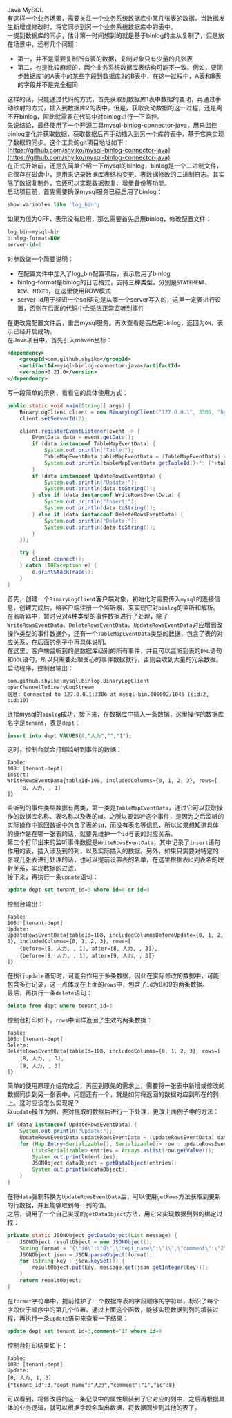 Java MySQL<br />有这样一个业务场景，需要关注一个业务系统数据库中某几张表的数据，当数据发生新增或修改时，将它同步到另一个业务系统数据库中的表中。<br />一提到数据库的同步，估计第一时间想到的就是基于binlog的主从复制了，但是放在场景中，还有几个问题：

- 第一，并不是需要复制所有表的数据，复制对象只有少量的几张表
- 第二，也是比较麻烦的，两个业务系统数据库表结构可能不一致。例如，要同步数据库1的A表中的某些字段到数据库2的B表中，在这一过程中，A表和B表的字段并不是完全相同

这样的话，只能通过代码的方式，首先获取到数据库1表中数据的变动，再通过手动映射的方式，插入到数据库2的表中。但是，获取变动数据的这一过程，还是离不开binlog，因此就需要在代码中对binlog进行一下监控。<br />先说结论，最终使用了一个开源工具mysql-binlog-connector-java，用来监控binlog变化并获取数据，获取数据后再手动插入到另一个库的表中，基于它来实现了数据的同步。这个工具的git项目地址如下：<br />[https://github.com/shyiko/mysql-binlog-connector-java](https://github.com/shyiko/mysql-binlog-connector-java)<br />在正式开始前，还是先简单介绍一下mysql的binlog，binlog是一个二进制文件，它保存在磁盘中，是用来记录数据库表结构变更、表数据修改的二进制日志。其实除了数据复制外，它还可以实现数据恢复、增量备份等功能。<br />启动项目前，首先需要确保mysql服务已经启用了binlog：
```sql
show variables like 'log_bin';
```
如果为值为OFF，表示没有启用，那么需要首先启用binlog，修改配置文件：
```sql
log_bin=mysql-bin
binlog-format=ROW
server-id=1
```
对参数做一个简要说明：

- 在配置文件中加入了log_bin配置项后，表示启用了binlog
- binlog-format是binlog的日志格式，支持三种类型，分别是`STATEMENT`、`ROW`、`MIXED`，在这里使用ROW模式
- server-id用于标识一个sql语句是从哪一个server写入的，这里一定要进行设置，否则在后面的代码中会无法正常监听到事件

在更改完配置文件后，重启mysql服务。再次查看是否启用binlog，返回为`ON`，表示已经开启成功。<br />在Java项目中，首先引入maven坐标：
```xml
<dependency>
    <groupId>com.github.shyiko</groupId>
    <artifactId>mysql-binlog-connector-java</artifactId>
    <version>0.21.0</version>
</dependency>
```
写一段简单的示例，看看它的具体使用方式：
```java
public static void main(String[] args) {
    BinaryLogClient client = new BinaryLogClient("127.0.0.1", 3306, "hydra", "123456");
    client.setServerId(2);

    client.registerEventListener(event -> {
        EventData data = event.getData();
        if (data instanceof TableMapEventData) {
            System.out.println("Table:");
            TableMapEventData tableMapEventData = (TableMapEventData) data;
            System.out.println(tableMapEventData.getTableId()+": ["+tableMapEventData.getDatabase() + "-" + tableMapEventData.getTable()+"]");
        }
        if (data instanceof UpdateRowsEventData) {
            System.out.println("Update:");
            System.out.println(data.toString());
        } else if (data instanceof WriteRowsEventData) {
            System.out.println("Insert:");
            System.out.println(data.toString());
        } else if (data instanceof DeleteRowsEventData) {
            System.out.println("Delete:");
            System.out.println(data.toString());
        }
    });

    try {
        client.connect();
    } catch (IOException e) {
        e.printStackTrace();
    }
}
```
首先，创建一个`BinaryLogClient`客户端对象，初始化时需要传入`mysql`的连接信息，创建完成后，给客户端注册一个监听器，来实现它对`binlog`的监听和解析。在监听器中，暂时只对4种类型的事件数据进行了处理，除了`WriteRowsEventData`、`DeleteRowsEventData`、`UpdateRowsEventData`对应增删改操作类型的事件数据外，还有一个`TableMapEventData`类型的数据，包含了表的对应关系，在后面的例子中再具体说明。<br />在这里，客户端监听到的是数据库级别的所有事件，并且可以监听到表的`DML`语句和`DDL`语句，所以只需要处理关心的事件数据就行，否则会收到大量的冗余数据。<br />启动程序，控制台输出：
```
com.github.shyiko.mysql.binlog.BinaryLogClient openChannelToBinaryLogStream
信息: Connected to 127.0.0.1:3306 at mysql-bin.000002/1046 (sid:2, cid:10)
```
连接mysql的`binlog`成功，接下来，在数据库中插入一条数据，这里操作的数据库名字是`tenant`，表是`dept`：
```sql
insert into dept VALUES(8,"人力","","1");
```
这时，控制台就会打印监听到事件的数据：
```
Table:
108: [tenant-dept]
Insert:
WriteRowsEventData{tableId=108, includedColumns={0, 1, 2, 3}, rows=[
    [8, 人力, , 1]
]}
```
监听到的事件类型数据有两类，第一类是`TableMapEventData`，通过它可以获取操作的数据库名称、表名称以及表的id。之所以要监听这个事件，是因为之后监听的实际操作中返回数据中包含了表的`id`，而没有表名等信息，所以如果想知道具体的操作是在哪一张表的话，就要先维护一个`id`与表的对应关系。<br />第二个打印出来的监听事件数据是`WriteRowsEventData`，其中记录了`insert`语句作用的表，插入涉及到的列，以及实际插入的数据。另外，如果只需要对特定的一张或几张表进行处理的话，也可以提前设置表的名单，在这里根据表id到表名的映射关系，实现数据的过滤，<br />接下来，再执行一条`update`语句：
```sql
update dept set tenant_id=3 where id=8 or id=9
```
控制台输出：
```
Table:
108: [tenant-dept]
Update:
UpdateRowsEventData{tableId=108, includedColumnsBeforeUpdate={0, 1, 2, 3}, includedColumns={0, 1, 2, 3}, rows=[
    {before=[8, 人力, , 1], after=[8, 人力, , 3]},
    {before=[9, 人力, , 1], after=[9, 人力, , 3]}
]}
```
在执行`update`语句时，可能会作用于多条数据，因此在实际修改的数据中，可能包含多行记录，这一点体现在上面的`rows`中，包含了`id`为8和9的两条数据。<br />最后，再执行一条`delete`语句：
```sql
delete from dept where tenant_id=3
```
控制台打印如下，`rows`中同样返回了生效的两条数据：
```
Table:
108: [tenant-dept]
Delete:
DeleteRowsEventData{tableId=108, includedColumns={0, 1, 2, 3}, rows=[
    [8, 人力, , 3],
    [9, 人力, , 3]
]}
```
简单的使用原理介绍完成后，再回到原先的需求上，需要将一张表中新增或修改的数据同步到另一张表中，问题还有一个，就是如何将返回的数据对应到所在的列上。这时应该怎么实现呢？<br />以`update`操作为例，要对提取的数据后进行一下处理，更改上面例子中的方法：
```java
if (data instanceof UpdateRowsEventData) {
    System.out.println("Update:");
    UpdateRowsEventData updateRowsEventData = (UpdateRowsEventData) data;
    for (Map.Entry<Serializable[], Serializable[]> row : updateRowsEventData.getRows()) {
        List<Serializable> entries = Arrays.asList(row.getValue());
        System.out.println(entries);
        JSONObject dataObject = getDataObject(entries);
        System.out.println(dataObject);
    }
}
```
在将`data`强制转换为`UpdateRowsEventData`后，可以使用`getRows`方法获取到更新的行数据，并且能够取到每一列的值。<br />之后，调用了一个自己实现的`getDataObject`方法，用它来实现数据到列的绑定过程：
```java
private static JSONObject getDataObject(List message) {
    JSONObject resultObject = new JSONObject();
    String format = "{\"id\":\"0\",\"dept_name\":\"1\",\"comment\":\"2\",\"tenant_id\":\"3\"}";
    JSONObject json = JSON.parseObject(format);
    for (String key : json.keySet()) {
        resultObject.put(key, message.get(json.getInteger(key)));
    }
    return resultObject;
}
```
在`format`字符串中，提前维护了一个数据库表的字段顺序的字符串，标识了每个字段位于顺序中的第几个位置。通过上面这个函数，能够实现数据到列的填装过程，再执行一条`update`语句来查看一下结果：
```sql
update dept set tenant_id=3,comment="1" where id=8
```
控制台打印结果如下：
```
Table:
108: [tenant-dept]
Update:
[8, 人力, 1, 3]
{"tenant_id":3,"dept_name":"人力","comment":"1","id":8}
```
可以看到，将修改后的这一条记录中的属性填装到了它对应的列中，之后再根据具体的业务逻辑，就可以根据字段名取出数据，将数据同步到其他的表了。
